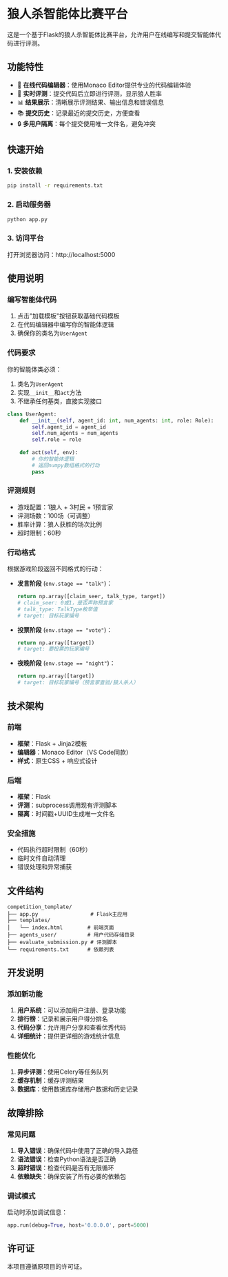 # 狼人杀智能体比赛平台

这是一个基于Flask的狼人杀智能体比赛平台，允许用户在线编写和提交智能体代码进行评测。

## 功能特性

- 🎯 **在线代码编辑器**：使用Monaco Editor提供专业的代码编辑体验
- 🚀 **实时评测**：提交代码后立即进行评测，显示狼人胜率
- 📊 **结果展示**：清晰展示评测结果、输出信息和错误信息
- 📚 **提交历史**：记录最近的提交历史，方便查看
- 🔒 **多用户隔离**：每个提交使用唯一文件名，避免冲突

## 快速开始

### 1. 安装依赖

```bash
pip install -r requirements.txt
```

### 2. 启动服务器

```bash
python app.py
```

### 3. 访问平台

打开浏览器访问：http://localhost:5000

## 使用说明

### 编写智能体代码

1. 点击"加载模板"按钮获取基础代码模板
2. 在代码编辑器中编写你的智能体逻辑
3. 确保你的类名为`UserAgent`

### 代码要求

你的智能体类必须：

1. 类名为`UserAgent`
2. 实现`__init__`和`act`方法
3. 不继承任何基类，直接实现接口

```python
class UserAgent:
    def __init__(self, agent_id: int, num_agents: int, role: Role):
        self.agent_id = agent_id
        self.num_agents = num_agents
        self.role = role
        
    def act(self, env):
        # 你的智能体逻辑
        # 返回numpy数组格式的行动
        pass
```

### 评测规则

- 游戏配置：1狼人 + 3村民 + 1预言家
- 评测场数：100场（可调整）
- 胜率计算：狼人获胜的场次比例
- 超时限制：60秒

### 行动格式

根据游戏阶段返回不同格式的行动：

- **发言阶段** (`env.stage == "talk"`)：
  ```python
  return np.array([claim_seer, talk_type, target])
  # claim_seer: 0或1，是否声称预言家
  # talk_type: TalkType枚举值
  # target: 目标玩家编号
  ```

- **投票阶段** (`env.stage == "vote"`)：
  ```python
  return np.array([target])
  # target: 要投票的玩家编号
  ```

- **夜晚阶段** (`env.stage == "night"`)：
  ```python
  return np.array([target])
  # target: 目标玩家编号（预言家查验/狼人杀人）
  ```

## 技术架构

### 前端
- **框架**：Flask + Jinja2模板
- **编辑器**：Monaco Editor（VS Code同款）
- **样式**：原生CSS + 响应式设计

### 后端
- **框架**：Flask
- **评测**：subprocess调用现有评测脚本
- **隔离**：时间戳+UUID生成唯一文件名

### 安全措施
- 代码执行超时限制（60秒）
- 临时文件自动清理
- 错误处理和异常捕获

## 文件结构

```
competition_template/
├── app.py                 # Flask主应用
├── templates/
│   └── index.html        # 前端页面
├── agents_user/          # 用户代码存储目录
├── evaluate_submission.py # 评测脚本
└── requirements.txt      # 依赖列表
```

## 开发说明

### 添加新功能

1. **用户系统**：可以添加用户注册、登录功能
2. **排行榜**：记录和展示用户得分排名
3. **代码分享**：允许用户分享和查看优秀代码
4. **详细统计**：提供更详细的游戏统计信息

### 性能优化

1. **异步评测**：使用Celery等任务队列
2. **缓存机制**：缓存评测结果
3. **数据库**：使用数据库存储用户数据和历史记录

## 故障排除

### 常见问题

1. **导入错误**：确保代码中使用了正确的导入路径
2. **语法错误**：检查Python语法是否正确
3. **超时错误**：检查代码是否有无限循环
4. **依赖缺失**：确保安装了所有必要的依赖包

### 调试模式

启动时添加调试信息：

```python
app.run(debug=True, host='0.0.0.0', port=5000)
```

## 许可证

本项目遵循原项目的许可证。 